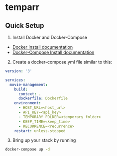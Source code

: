 # temparr

## Quick Setup

1. Install Docker and Docker-Compose

- [Docker Install documentation](https://docs.docker.com/install/)
- [Docker-Compose Install documentation](https://docs.docker.com/compose/install/)

2. Create a docker-compose.yml file similar to this:

```yml
version: '3'

services:
  movie-management:
    build:
      context: .
      dockerfile: Dockerfile
    environment:
      - HOST_URL=<host_url>
      - API_KEY=<api_key>
      - TEMPORARY_FOLDER=<temporary_folder>
      - KEEP_TIME=<keep_time>
      - RECURRENCE=<recurrence>
    restart: unless-stopped
```

3. Bring up your stack by running

```bash
docker-compose up -d
```
